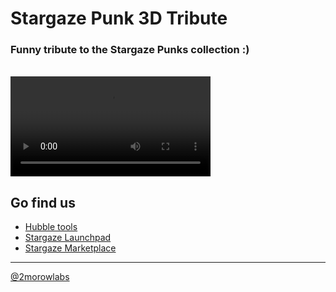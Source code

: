 # Stargaze Punk 3D Tribute

### **Funny tribute to the Stargaze Punks collection :)**
<br/>
<video width="320" autoplay controls loop>
  <source src="logo.mp4">
</video>

## Go find us
- [Hubble tools](https://www.hubble.tools/collections/stargaze-punk-3d-tribute)
- [Stargaze Launchpad](https://app.stargaze.zone/launchpad/stars1hmftx5e097l3lntenunt6zh7zd86z2rpvdvl7dw0yulxl7eu0v3qe9wky9)
- [Stargaze Marketplace](https://app.stargaze.zone/marketplace/stars1mxlj9uqhl2jvqpl6j5h6jayxqvcpeyvmfthk287p327wejl4lvjq9zarvd)

---
[@2morowlabs](https://twitter.com/2morowLabs)